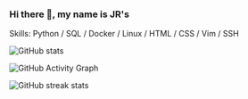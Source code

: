 ### Hi there 👋, my name is JR's


Skills: Python / SQL / Docker / Linux / HTML / CSS / Vim / SSH

 

![GitHub stats](https://github-readme-stats.vercel.app/api?username=taquero-programador&show_icons=true)  

![GitHub Activity Graph](https://activity-graph.herokuapp.com/graph?username=taquero-programador)  

![GitHub streak stats](https://github-readme-streak-stats.herokuapp.com/?user=taquero-programador)  

